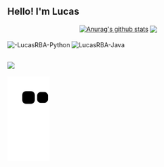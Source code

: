 ## Hello! I'm Lucas 

<div align="center">
  <a href="https://github.com/LucasRBA">
 <a href="https://github.com/anuraghazra/github-readme-stats"><img align="center" src="https://github-readme-stats.vercel.app/api?username=LucasRBA&show_icons=true&include_all_commits=true&theme=buefy&hide_border=true" alt="Anurag's github stats" /></a> <img align="center" src="https://github-readme-stats.vercel.app/api/top-langs/?username=LucasRBA&layout=compact&theme=dark&hide_border=true" /></a> 
</div>

<div style="display: inline_block"><br>
  <img align="center" alt="-LucasRBA-Python" height="30" width="40" src="https://cdn.jsdelivr.net/gh/devicons/devicon/icons/python/python-original.svg" />
  <img align="center" alt="LucasRBA-Java" height="30" width="40" src="https://cdn.jsdelivr.net/gh/devicons/devicon/icons/java/java-original.svg" />
 
  
</div>

##

<div> 
  <a href="https://www.linkedin.com/in/https://www.linkedin.com/in/lucas-rafael-bueno-de-arantes-4869b1216//" target="_blank"><img src="https://img.shields.io/badge/-LinkedIn-%230077B5?style=for-the-badge&logo=linkedin&logoColor=white" target="_blank"></a> 
 
  ![Snake animation](https://github.com/LucasRBA/LucasRBA/blob/output/github-contribution-grid-snake.svg)
 
</div>
